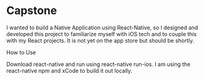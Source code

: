 # Capstone
 I wanted to build a Native Application using React-Native, so I designed and developed this project to familiarize myself with iOS tech and to couple this with my React projects. It is not yet on the app store but should be shortly.
 
  How to Use
  
  Download react-native and run using react-native run-ios. I am using the react-native npm and xCode to build it out locally.
